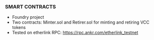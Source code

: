 ### SMART CONTRACTS

- Foundry project
- Two contracts: Minter.sol and Retirer.sol for minting and retiring VCC tokens
- Tested on etherlink RPC: https://rpc.ankr.com/etherlink_testnet
